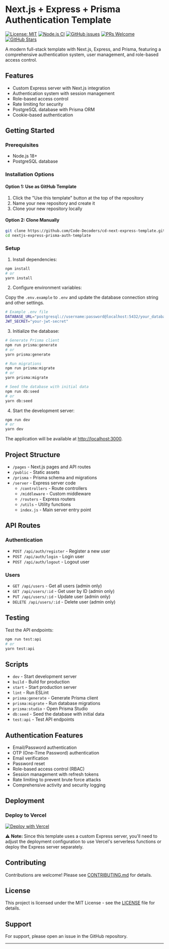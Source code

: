 # Next.js + Express + Prisma Authentication Template

[![License: MIT](https://img.shields.io/badge/License-MIT-yellow.svg)](https://opensource.org/licenses/MIT)
[![Node.js CI](https://github.com/Code-Decoders/cd-next-express-template/workflows/CI/badge.svg)](https://github.com/Code-Decoders/cd-next-express-template/actions)
[![GitHub issues](https://img.shields.io/github/issues/Code-Decoders/cd-next-express-template)](https://github.com/Code-Decoders/cd-next-express-template/issues)
[![PRs Welcome](https://img.shields.io/badge/PRs-welcome-brightgreen.svg)](https://makeapullrequest.com)
[![GitHub Stars](https://img.shields.io/github/stars/Code-Decoders/cd-next-express-template)](https://github.com/Code-Decoders/cd-next-express-template/stargazers)

A modern full-stack template with Next.js, Express, and Prisma, featuring a comprehensive authentication system, user management, and role-based access control.

## Features

- Custom Express server with Next.js integration
- Authentication system with session management
- Role-based access control
- Rate limiting for security
- PostgreSQL database with Prisma ORM
- Cookie-based authentication

## Getting Started

### Prerequisites

- Node.js 18+ 
- PostgreSQL database

### Installation Options

#### Option 1: Use as GitHub Template

1. Click the "Use this template" button at the top of the repository
2. Name your new repository and create it
3. Clone your new repository locally

#### Option 2: Clone Manually

```bash
git clone https://github.com/Code-Decoders/cd-next-express-template.git
cd nextjs-express-prisma-auth-template
```

### Setup

1. Install dependencies:

```bash
npm install
# or
yarn install
```

2. Configure environment variables:
   
Copy the `.env.example` to `.env` and update the database connection string and other settings.

```bash
# Example .env file
DATABASE_URL="postgresql://username:password@localhost:5432/your_database"
JWT_SECRET="your-jwt-secret"
```

3. Initialize the database:

```bash
# Generate Prisma client
npm run prisma:generate
# or
yarn prisma:generate

# Run migrations
npm run prisma:migrate
# or
yarn prisma:migrate

# Seed the database with initial data
npm run db:seed
# or
yarn db:seed
```

4. Start the development server:

```bash
npm run dev
# or
yarn dev
```

The application will be available at [http://localhost:3000](http://localhost:3000).

## Project Structure

- `/pages` - Next.js pages and API routes
- `/public` - Static assets
- `/prisma` - Prisma schema and migrations
- `/server` - Express server code
  - `/controllers` - Route controllers
  - `/middleware` - Custom middleware
  - `/routers` - Express routers
  - `/utils` - Utility functions
  - `index.js` - Main server entry point

## API Routes

### Authentication

- `POST /api/auth/register` - Register a new user
- `POST /api/auth/login` - Login user
- `POST /api/auth/logout` - Logout user

### Users

- `GET /api/users` - Get all users (admin only)
- `GET /api/users/:id` - Get user by ID (admin only)
- `PUT /api/users/:id` - Update user (admin only)
- `DELETE /api/users/:id` - Delete user (admin only)

## Testing

Test the API endpoints:

```bash
npm run test:api
# or
yarn test:api
```

## Scripts

- `dev` - Start development server
- `build` - Build for production
- `start` - Start production server
- `lint` - Run ESLint
- `prisma:generate` - Generate Prisma client
- `prisma:migrate` - Run database migrations
- `prisma:studio` - Open Prisma Studio
- `db:seed` - Seed the database with initial data
- `test:api` - Test API endpoints

## Authentication Features

- Email/Password authentication
- OTP (One-Time Password) authentication
- Email verification
- Password reset
- Role-based access control (RBAC)
- Session management with refresh tokens
- Rate limiting to prevent brute force attacks
- Comprehensive activity and security logging

## Deployment

### Deploy to Vercel

[![Deploy with Vercel](https://vercel.com/button)](https://vercel.com/new/clone?repository-url=https%3A%2F%2Fgithub.com%2FCode-Decoders%2Fcd-next-express-template&project-name=my-nextjs-app&repository-name=my-nextjs-app)

⚠️ **Note:** Since this template uses a custom Express server, you'll need to adjust the deployment configuration to use Vercel's serverless functions or deploy the Express server separately.

## Contributing

Contributions are welcome! Please see [CONTRIBUTING.md](CONTRIBUTING.md) for details.

## License

This project is licensed under the MIT License - see the [LICENSE](LICENSE) file for details.

## Support

For support, please open an issue in the GitHub repository.

---
